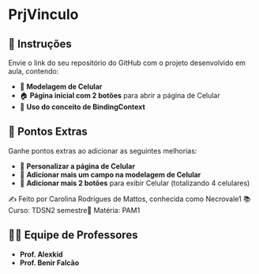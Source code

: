 # PrjVinculo

## 📌 Instruções

Envie o link do seu repositório do GitHub com o projeto desenvolvido em aula, contendo:

- 📱 **Modelagem de Celular**
- 🏠 **Página inicial com 2 botões** para abrir a página de Celular
- 🔗 **Uso do conceito de BindingContext**

## 🌟 Pontos Extras

Ganhe pontos extras ao adicionar as seguintes melhorias:

- 🎨 **Personalizar a página de Celular**
- 📝 **Adicionar mais um campo na modelagem de Celular**
- 🔘 **Adicionar mais 2 botões** para exibir Celular (totalizando 4 celulares)

✍️ Feito por Carolina Rodrigues de Mattos, conhecida como Necrovale1
📚 Curso: TDSN2 semestre📖 Matéria: PAM1

## 👩‍🏫 **Equipe de Professores**

- **Prof. Alexkid**
- **Prof. Benir Falcão**
